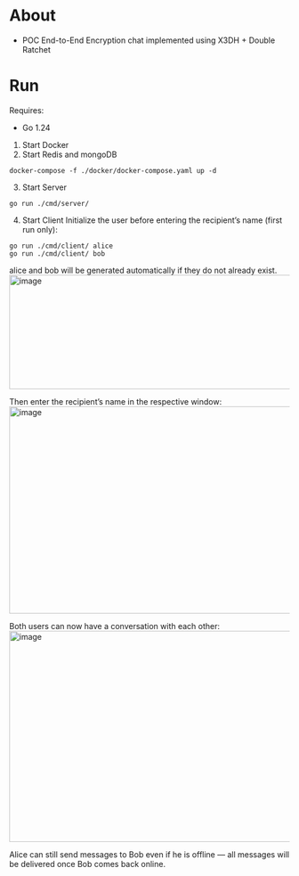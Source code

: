 # About
- POC End-to-End Encryption chat implemented using X3DH + Double Ratchet

# Run
Requires:
- Go 1.24

1. Start Docker
2. Start Redis and mongoDB
```
docker-compose -f ./docker/docker-compose.yaml up -d
```

3. Start Server
```
go run ./cmd/server/
```

4. Start Client
Initialize the user before entering the recipient’s name (first run only):
```
go run ./cmd/client/ alice
go run ./cmd/client/ bob
```
alice and bob will be generated automatically if they do not already exist.
<img width="1788" height="205" alt="image" src="https://github.com/user-attachments/assets/69845cbb-47af-4b68-9b9f-5de07cb31f21" />

Then enter the recipient’s name in the respective window:
<img width="1791" height="372" alt="image" src="https://github.com/user-attachments/assets/8cbf28d0-e074-4fd8-89cc-1625a9d5034e" />

Both users can now have a conversation with each other:
<img width="1793" height="379" alt="image" src="https://github.com/user-attachments/assets/71595df7-3a2b-4f5a-b649-87df61d82e9f" />

Alice can still send messages to Bob even if he is offline — all messages will be delivered once Bob comes back online.




   
